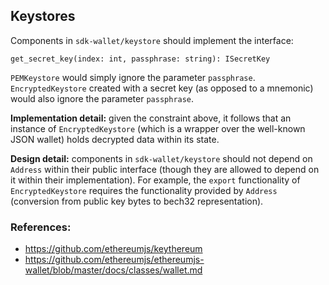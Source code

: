 ## Keystores

Components in `sdk-wallet/keystore` should implement the interface:

```
get_secret_key(index: int, passphrase: string): ISecretKey
```

`PEMKeystore` would simply ignore the parameter `passphrase`. `EncryptedKeystore` created with a secret key (as opposed to a mnemonic) would also ignore the parameter `passphrase`.

**Implementation detail:** given the constraint above, it follows that an instance of `EncryptedKeystore` (which is a wrapper over the well-known JSON wallet) holds decrypted data within its state.

**Design detail:** components in `sdk-wallet/keystore` should not depend on `Address` within their public interface (though they are allowed to depend on it within their implementation). For example, the `export` functionality of `EncryptedKeystore` requires the functionality provided by `Address` (conversion from public key bytes to bech32 representation).

### References:
 - https://github.com/ethereumjs/keythereum
 - https://github.com/ethereumjs/ethereumjs-wallet/blob/master/docs/classes/wallet.md

